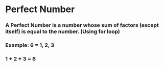 # Perfect Number

### A Perfect Number is a number whose sum of factors (except itself) is equal to the number. (Using for loop)

### Example: 6 = 1, 2, 3
###          1 + 2 + 3 = 6
